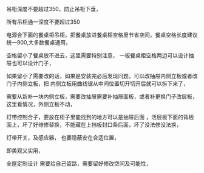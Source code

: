 吊柜深度不要超过350，防止吊柜下垂，

所有吊柜通一深度不要超过350



电源合下面的餐桌柜吊柜，把餐桌放进餐桌柜空格里节省空间，餐桌空格长度建议统一900,大多数餐桌通用，

空格留小了餐桌放不进去，这里需要特别注意，
一板餐桌柜空格两边可以设计抽屉也可以设计门子，


如果留小了需要改的话，如果是安装完必后发现问题，可以改抽屉内侧立板或者改门子内侧立板，把
内侧立板用曲线锯从中间位置切开切开后就可以拆下来了，

需要从新补一块内侧立板，需要改抽屉需要补抽屉面板，或者补更换门子改层板，这里看情况，外侧立板不动，



灯带控制合子，要放在柜子里能找到的地方可以是抽屉后面 ，活层板下面的背板面上，坏了好维修替换，不能藏在上挡板封口条后面，坏了没法修没法换，

灯带开关，及感应器， 也要隐蔽安在合适位置，

即美观又实用，


全屋定制设计  需要给自己留路，需要留好修改空间及可能性，









